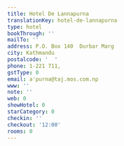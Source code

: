 ```yaml
---
title: Hotel De Lannapurna
translationKey: hotel-de-lannapurna
type: hotel
bookThrough: ''
mailTo: ''
address: P.O. Box 140  Durbar Marg
city: Kathmandu
postalcode: '  '
phone: 1-221 711,
gstType: 0
email: a'purna@taj.mos.com.np
www: ''
note: ''
web: 0
showHotel: 0
starCategory: 0
checkin: ''
checkout: '12:00'
rooms: 0
---
```

